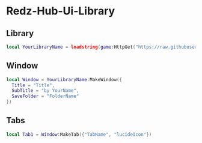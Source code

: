 # Redz-Hub-Ui-Library

## Library
```lua
local YourLibraryName = loadstring(game:HttpGet("https://raw.githubusercontent.com/REDzHUB/RedzLibV5/main/Source.Lua"))()
```

## Window
```lua
local Window = YourLibraryName:MakeWindow({
  Title = "Title",
  SubTitle = "by YourName",
  SaveFolder = "FolderName"
})
```

## Tabs
```lua
local Tab1 = Window:MakeTab({"TabName", "lucideIcon"})
```
